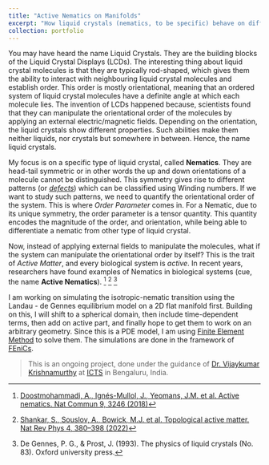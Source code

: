 ```yaml
---
title: "Active Nematics on Manifolds"
excerpt: "How liquid crystals (nematics, to be specific) behave on different geometries"
collection: portfolio
---
```


You may have heard the name Liquid Crystals. They are the building blocks of the Liquid Crystal Displays (LCDs). The interesting thing about liquid crystal molecules is that they are typically rod-shaped, which gives them the ability to interact with neighbouring liquid crystal molecules and establish order. This order is mostly orientational, meaning that an ordered system of liquid crystal molecules have a definite angle at which each molecule lies. The invention of LCDs happened because, scientists found that they can manipulate the orientational order of the molecules by applying an external electric/magnetic fields. Depending on the orientation, the liquid crystals show different properties. Such abilities make them neither liquids, nor crystals but somewhere in between. Hence, the name liquid crystals. 


My focus is on a specific type of liquid crystal, called **Nematics**. They are head-tail symmetric or in other words the up and down orientations of a molecule cannot be distinguished. This symmetry gives rise to different patterns (or *[defects](https://physics.stackexchange.com/questions/285731/what-is-a-topological-defect)*) which can be classified using Winding numbers. If we want to study such patterns, we need to quantify the orientational order of the system. This is where *Order Parameter* comes in. For a Nematic, due to its unique symmetry, the order parameter is a tensor quantity. This quantity encodes the magnitude of the order, and orientation, while being able to differentiate a nematic from other type of liquid crystal. 


Now, instead of applying external fields to manipulate the molecules, what if the system can manipulate the orientational order by itself? This is the trait of *Active Matter*, and every biological system is *active*. In recent years, researchers have found examples of Nematics in biological systems (cue, the name **Active Nematics**). [^1] [^2] [^3]


I am working on simulating the isotropic-nematic transition using the Landau - de Gennes equilibrium model on a 2D flat manifold first. Building on this, I will shift to a spherical domain, then include time-dependent terms, then add on active part, and finally hope to get them to work on an arbitrary geometry. Since this is a PDE model, I am using [Finite Element Method](https://en.wikipedia.org/wiki/Finite_element_method) to solve them. The simulations are done in the framework of [FEniCs](https://github.com/FEniCS).


>This is an ongoing project, done under the guidance of [Dr. Vijaykumar Krishnamurthy](https://www.icts.res.in/people/vijay-krishnamurthy) at [ICTS](https://www.icts.res.in/) in Bengaluru, India.

[^1]: [Doostmohammadi, A., Ignés-Mullol, J., Yeomans, J.M. et al. Active nematics. Nat Commun 9, 3246 (2018)](https://www.nature.com/articles/s41467-018-05666-8#citeas)
[^2]: [Shankar, S., Souslov, A., Bowick, M.J. et al. Topological active matter. Nat Rev Phys 4, 380–398 (2022)](https://www.nature.com/articles/s42254-022-00445-3#citeas)
[^3]: De Gennes, P. G., & Prost, J. (1993). The physics of liquid crystals (No. 83). Oxford university press.